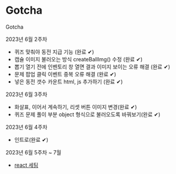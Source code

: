 # Gotcha
Gotcha

2023년 6월 2주차
- 퀴즈 맞춰야 동전 지급 기능 (완료 ✔︎)
- 캡슐 이미지 불러오는 방식 createBallImg() 수정 (완료 ✔︎)
- 뽑기 열기 전에 인벤토리 창 열면 결과 이미지 보이는 오류 해결 (완료 ✔︎)
- 문제 팝업 클릭 이벤트 중복 오류 해결 (완료 ✔︎)
- 넣은 동전 갯수 카운트 html, js 추가하기 (완료 ✔︎)

2023년 6월 3주차
- 화살표, 이어서 계속하기, 리셋 버튼 이미지 변경(완료 ✔︎)
- 퀴즈 문제 풀이 부분 object 형식으로 불러오도록 바꿔보기(완료 ✔︎)

2023년 6월 4주차
- 인트로(완료 ✔︎)

2023년 6월 5주차 ~ 7월
- [react 세팅](https://github.com/1GYOU1/Gotcha-react)